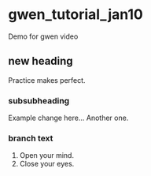 # gwen_tutorial_jan10
Demo for gwen video
## new heading
Practice makes perfect.

### subsubheading
Example change here...
Another one.

### branch text
1. Open your mind.
2. Close your eyes.